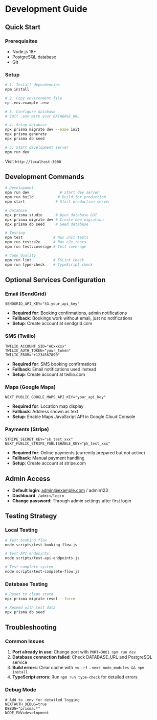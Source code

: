 # Development Guide

## Quick Start

### Prerequisites
- Node.js 18+
- PostgreSQL database
- Git

### Setup
```bash
# 1. Install dependencies
npm install

# 2. Copy environment file
cp .env.example .env

# 3. Configure database
# Edit .env with your DATABASE_URL

# 4. Setup database
npx prisma migrate dev --name init
npx prisma generate
npx prisma db seed

# 5. Start development server
npm run dev
```

Visit `http://localhost:3000`

## Development Commands

```bash
# Development
npm run dev              # Start dev server
npm run build           # Build for production
npm start              # Start production server

# Database
npx prisma studio      # Open database GUI
npx prisma migrate dev # Create new migration
npx prisma db seed     # Seed database

# Testing
npm test              # Run unit tests
npm run test:e2e      # Run e2e tests
npm run test:coverage # Test coverage

# Code Quality
npm run lint          # ESLint check
npm run type-check    # TypeScript check
```

## Optional Services Configuration

### Email (SendGrid)
```env
SENDGRID_API_KEY="SG.your_api_key"
```
- **Required for**: Booking confirmations, admin notifications
- **Fallback**: Bookings work without email, just no notifications
- **Setup**: Create account at sendgrid.com

### SMS (Twilio)
```env
TWILIO_ACCOUNT_SID="ACxxxxx"
TWILIO_AUTH_TOKEN="your_token"
TWILIO_FROM="+1234567890"
```
- **Required for**: SMS booking confirmations
- **Fallback**: Email notifications used instead
- **Setup**: Create account at twilio.com

### Maps (Google Maps)
```env
NEXT_PUBLIC_GOOGLE_MAPS_API_KEY="your_api_key"
```
- **Required for**: Location map display
- **Fallback**: Address shown as text
- **Setup**: Enable Maps JavaScript API in Google Cloud Console

### Payments (Stripe)
```env
STRIPE_SECRET_KEY="sk_test_xxx"
NEXT_PUBLIC_STRIPE_PUBLISHABLE_KEY="pk_test_xxx"
```
- **Required for**: Online payments (currently prepared but not active)
- **Fallback**: Manual payment handling
- **Setup**: Create account at stripe.com

## Admin Access
- **Default login**: admin@example.com / admin123
- **Dashboard**: `/admin/login`
- **Change password**: Through admin settings after first login

## Testing Strategy

### Local Testing
```bash
# Test booking flow
node scripts/test-booking-flow.js

# Test API endpoints
node scripts/test-api-endpoints.js

# Test complete system
node scripts/test-complete-flow.js
```

### Database Testing
```bash
# Reset to clean state
npx prisma migrate reset --force

# Reseed with test data
npx prisma db seed
```

## Troubleshooting

### Common Issues
1. **Port already in use**: Change port with `PORT=3001 npm run dev`
2. **Database connection failed**: Check DATABASE_URL and PostgreSQL service
3. **Build errors**: Clear cache with `rm -rf .next node_modules && npm install`
4. **TypeScript errors**: Run `npm run type-check` for detailed errors

### Debug Mode
```env
# Add to .env for detailed logging
NEXTAUTH_DEBUG=true
DEBUG="prisma:*"
NODE_ENV=development
```